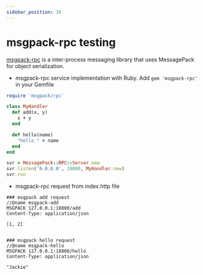 ```yaml
---
sidebar_position: 16
---
```


# msgpack-rpc testing

[msgpack-rpc](https://github.com/google/tarpc) is a inter-process messaging library that uses MessagePack for object serialization.

* msgpack-rpc service implementation with Ruby. Add `gem 'msgpack-rpc'` in your Gemfile

```ruby
require 'msgpack/rpc'

class MyHandler
  def add(x, y)
    x + y
  end

  def hello(name)
    "hello " + name
  end
end

svr = MessagePack::RPC::Server.new
svr.listen('0.0.0.0', 18800, MyHandler.new)
svr.run
```

* msgpack-rpc request from index.http file

```
### msgpack add request
//@name msgpack-add
MSGPACK 127.0.0.1:18800/add
Content-Type: application/json

[1, 2]


### msgpack hello request
//@name msgpack-hello
MSGPACK 127.0.0.1:18800/hello
Content-Type: application/json

"Jackie"
```


